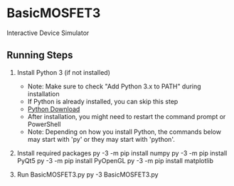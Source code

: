 # BasicMOSFET3
Interactive Device Simulator

## Running Steps
1. Install Python 3 (if not installed)
   - Note: Make sure to check "Add Python 3.x to PATH" during installation
   - If Python is already installed, you can skip this step
   - [Python Download](https://www.python.org/downloads/)
   - After installation, you might need to restart the command prompt or PowerShell
   - Note: Depending on how you install Python, the commands below may start with 'py' or they may start with 'python'.

2. Install required packages
   py -3 -m pip install numpy
   py -3 -m pip install PyQt5
   py -3 -m pip install PyOpenGL
   py -3 -m pip install matplotlib

3. Run BasicMOSFET3.py
   py -3 BasicMOSFET3.py
